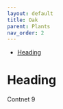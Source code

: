 ```yaml
---
layout: default
title: Oak
parent: Plants
nav_order: 2
---
```


- [Heading](#heading)

# Heading

Contnet 9